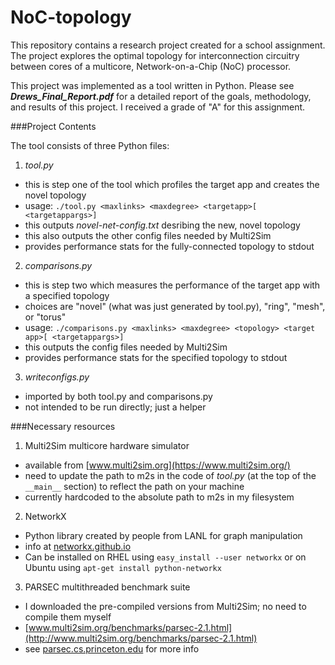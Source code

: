 NoC-topology
============

This repository contains a research project created for a school assignment. The project explores the optimal topology for interconnection circuitry between cores of a multicore, Network-on-a-Chip (NoC) processor.

This project was implemented as a tool written in Python. Please see ***Drews\_Final\_Report.pdf*** for a detailed report of the goals, methodology, and results of this project. I received a grade of "A" for this assignment.

###Project Contents

The tool consists of three Python files:

1. *tool.py*
  - this is step one of the tool which profiles the target app and creates the novel topology
  - usage: `./tool.py <maxlinks> <maxdegree> <targetapp>[ <targetappargs>]`
  - this outputs *novel-net-config.txt* desribing the new, novel topology
  - this also outputs the other config files needed by Multi2Sim
  - provides performance stats for the fully-connected topology to stdout

2. *comparisons.py*
  - this is step two which measures the performance of the target app with a specified topology
  - choices are "novel" (what was just generated by tool.py), "ring", "mesh", or "torus"
  - usage: `./comparisons.py <maxlinks> <maxdegree> <topology> <target app>[ <targetappargs>]`
  - this outputs the config files needed by Multi2Sim
  - provides performance stats for the specified topology to stdout

3. *writeconfigs.py*
  - imported by both tool.py and comparisons.py
  - not intended to be run directly; just a helper


###Necessary resources

1. Multi2Sim multicore hardware simulator
  - available from [www.multi2sim.org](https://www.multi2sim.org/)
  - need to update the path to m2s in the code of *tool.py* (at the top of the `__main__` section) to reflect the path on your machine
  - currently hardcoded to the absolute path to m2s in my filesystem

2. NetworkX
  - Python library created by people from LANL for graph manipulation
  - info at [networkx.github.io](http://networkx.github.io/)
  - Can be installed on RHEL using `easy_install --user networkx` or on Ubuntu using `apt-get install python-networkx` 

3. PARSEC multithreaded benchmark suite
  - I downloaded the pre-compiled versions from Multi2Sim; no need to compile them myself
  - [www.multi2sim.org/benchmarks/parsec-2.1.html](http://www.multi2sim.org/benchmarks/parsec-2.1.html)
  - see [parsec.cs.princeton.edu](http://parsec.cs.princeton.edu/) for more info
